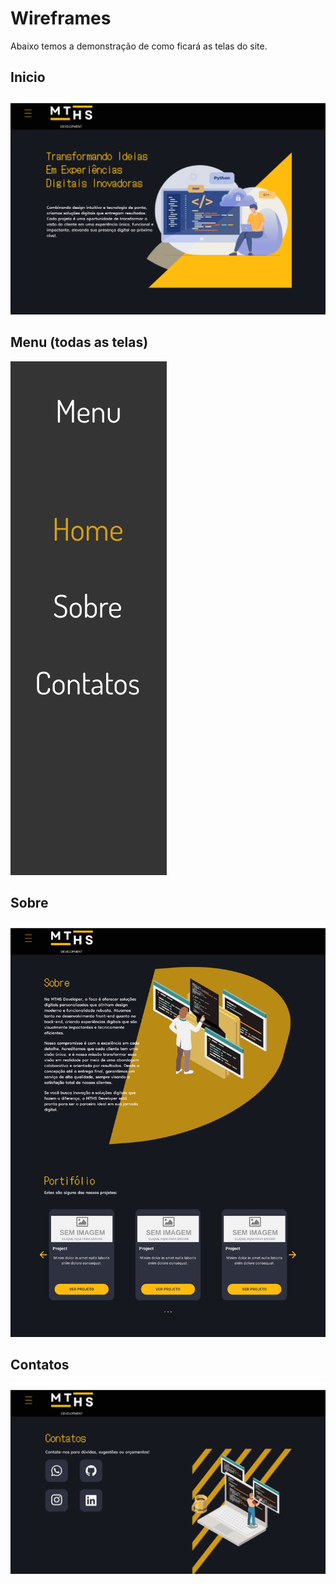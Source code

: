 # Wireframes

Abaixo temos a demonstração de como ficará as telas do site.

## Inicio

![img](./images_doc/IndexMTHS.png)

## Menu (todas as telas)

![img](./images_doc/Menu.png)

## Sobre

![img](./images_doc/Sobre.png)

## Contatos

![img](./images_doc/ContateUs.png)